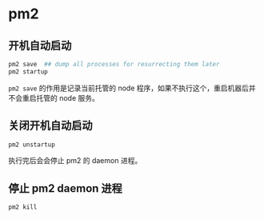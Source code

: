 # pm2

## 开机自动启动

```bash
pm2 save  ## dump all processes for resurrecting them later
pm2 startup
```

`pm2 save` 的作用是记录当前托管的 node 程序，如果不执行这个，重启机器后并不会重启托管的 node 服务。

## 关闭开机自动启动

```bash
pm2 unstartup
```

执行完后会会停止 pm2 的 daemon 进程。

## 停止 pm2 daemon 进程

```bash
pm2 kill
```

